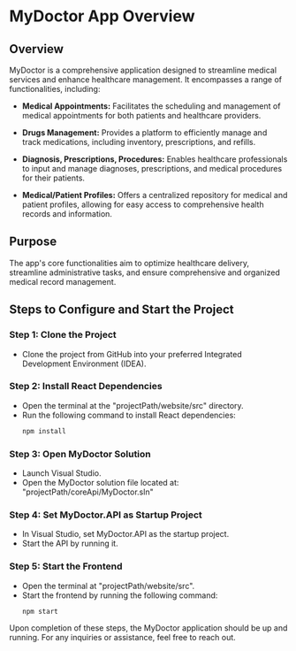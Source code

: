 # MyDoctor App Overview

## Overview

MyDoctor is a comprehensive application designed to streamline medical services and enhance healthcare management. It encompasses a range of functionalities, including:

- **Medical Appointments:** Facilitates the scheduling and management of medical appointments for both patients and healthcare providers.

- **Drugs Management:** Provides a platform to efficiently manage and track medications, including inventory, prescriptions, and refills.

- **Diagnosis, Prescriptions, Procedures:** Enables healthcare professionals to input and manage diagnoses, prescriptions, and medical procedures for their patients.

- **Medical/Patient Profiles:** Offers a centralized repository for medical and patient profiles, allowing for easy access to comprehensive health records and information.

## Purpose

The app's core functionalities aim to optimize healthcare delivery, streamline administrative tasks, and ensure comprehensive and organized medical record management.
## Steps to Configure and Start the Project

### Step 1: Clone the Project

- Clone the project from GitHub into your preferred Integrated Development Environment (IDEA).

### Step 2: Install React Dependencies

- Open the terminal at the "projectPath/website/src" directory.
- Run the following command to install React dependencies:
  ```bash
  npm install
  
### Step 3: Open MyDoctor Solution

- Launch Visual Studio.
- Open the MyDoctor solution file located at: "projectPath/coreApi/MyDoctor.sln"

### Step 4: Set MyDoctor.API as Startup Project

- In Visual Studio, set MyDoctor.API as the startup project.
- Start the API by running it.

### Step 5: Start the Frontend

- Open the terminal at "projectPath/website/src".
- Start the frontend by running the following command:
  ```bash
  npm start

Upon completion of these steps, the MyDoctor application should be up and running. For any inquiries or assistance, feel free to reach out.
